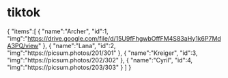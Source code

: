 # tiktok
{
   "items":[
      {
         "name":"Archer",
         "id":1,
         "img":"https://drive.google.com/file/d/15U9fFhgwbOffFM4S83aHy1k6P7MdA3PQ/view"
      },
      {
         "name":"Lana",
         "id":2,
         "img":"https:\/\/picsum.photos\/201\/301"
      },
      {
         "name":"Kreiger",
         "id":3,
         "img":"https:\/\/picsum.photos\/202\/302"
      },
      {
         "name":"Cyril",
         "id":4,
         "img":"https:\/\/picsum.photos\/203\/303"
      }
   ]
}
